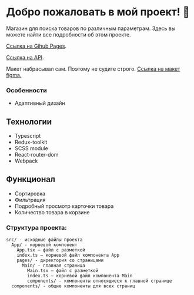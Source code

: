 # Добро пожаловать в мой проект! 👋

Магазин для поиска товаров по различным параметрам. Здесь вы можете найти все подробности об этом проекте.

[Ссылка на Gihub Pages]().

[Ссылка на API](https://fakestoreapi.com/docs).

Макет набрасывал сам. Поэтому не судите строго. [Ссылка на макет figma.](https://www.figma.com/file/KkON1IWC8jpCDrdzomaeXZ/shop?type=design&node-id=0%3A1&mode=design&t=B2soNPRJF5KB5cZL-1)

### Особенности

- Адаптивный дизайн

## Технологии
- Typescript
- Redux-toolkit
- SCSS module
- React-router-dom
- Webpack

## Функционал
- Сортировка
- Фильтрация
- Подробный просмотр карточки товара
- Количество товара в корзине

### Структура проекта:
```
src/ - исходные файлы проекта
  App/ - корневой компонент
    App.tsx — файл с разметкой
    index.ts — корневой файл компонента App
    pages/ - директория со страницами
      Main/ - главная страница
        Main.tsx — файл с разметкой
        index.ts — корневой файл компонента Main
        components/ - компоненты относящиеся к главной странице
  components/ - общие компоненты для всех страниц
```